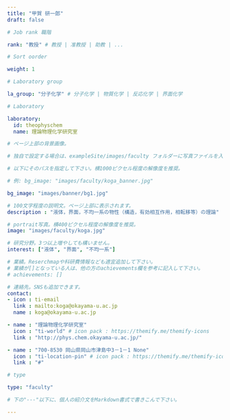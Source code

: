```yaml
---
title: "甲賀 研一郎"
draft: false

# Job rank 職階

rank: "教授" # 教授 | 准教授 | 助教 | ...

# Sort oorder

weight: 1

# Laboratory group

la_group: "分子化学" # 分子化学 | 物質化学 | 反応化学 | 界面化学

# Laboratory

laboratory:
  id: theophyschem
  name: 理論物理化学研究室

# ページ上部の背景画像。

# 独自で設定する場合は、exampleSite/images/faculty フォルダーに写真ファイルを入れ、

# 以下にそのパスを指定して下さい。横1000ピクセル程度の解像度を推奨。

# 例: bg_image: "images/faculty/koga_banner.jpg"

bg_image: "images/banner/bg1.jpg"

# 100文字程度の説明文。ページ上部に表示されます。
description : "液体，界面，不均一系の物性（構造，有効相互作用，相転移等）の理論"

# portrait写真。横400ピクセル程度の解像度を推奨。
image: "images/faculty/koga.jpg"

# 研究分野。3つ以上増やしても構いません。
interest: ["液体", "界面", "不均一系"]

# 業績。Reserchmapや科研費情報なども適宜追加して下さい。
# 業績が[]となっている人は、他の方のachievements欄を参考に記入して下さい。
# achievements: []

# 連絡先。SNSも追加できます。
contact:
- icon : ti-email
  link : mailto:koga@okayama-u.ac.jp
  name : koga@okayama-u.ac.jp

- name : "理論物理化学研究室"
  icon : "ti-world" # icon pack : https://themify.me/themify-icons
  link : "http://phys.chem.okayama-u.ac.jp/"

- name : "700-8530 岡山県岡山市津島中3－1－1 None"
  icon : "ti-location-pin" # icon pack : https://themify.me/themify-icons
  link : "#"

# type

type: "faculty"

# 下の"---"以下に、個人の紹介文をMarkdown書式で書きこんで下さい。

---
```

